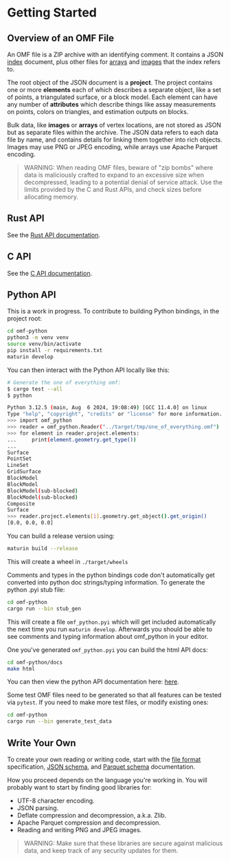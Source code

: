 # Getting Started

## Overview of an OMF File

An OMF file is a ZIP archive with an identifying comment.
It contains a JSON [index](format.md#json-index) document,
plus other files for [arrays](format.md#arrays) and [images](format.md#images) that the index refers to.

The root object of the JSON document is a **project**.
The project contains one or more **elements** each of which describes a separate object,
like a set of points, a triangulated surface, or a block model.
Each element can have any number of **attributes** which describe things like assay measurements on points,
colors on triangles, and estimation outputs on blocks.

Bulk data, like **images** or **arrays** of vertex locations,
are not stored as JSON but as separate files within the archive.
The JSON data refers to each data file by name,
and contains details for linking them together into rich objects.
Images may use PNG or JPEG encoding, while arrays use Apache Parquet encoding.

> WARNING:
> When reading OMF files, beware of "zip bombs" where data is maliciously crafted to expand to an
> excessive size when decompressed, leading to a potential denial of service attack.
> Use the limits provided by the C and Rust APIs, and check sizes before allocating memory.


## Rust API

See the [Rust API documentation](rust/omf/index.html).


## C API

See the [C API documentation](c/index.md).


## Python API

This is a work in progress. To contribute to building Python bindings, in the project root:

```sh
cd omf-python
python3 -m venv venv
source venv/bin/activate
pip install -r requirements.txt
maturin develop
```

You can then interact with the Python API locally like this:

```sh
# Generate the one of everything omf:
$ cargo test --all
$ python

Python 3.12.5 (main, Aug  6 2024, 19:08:49) [GCC 11.4.0] on linux
Type "help", "copyright", "credits" or "license" for more information.
>>> import omf_python
>>> reader = omf_python.Reader("../target/tmp/one_of_everything.omf")
>>> for element in reader.project.elements:
...     print(element.geometry.get_type())
...
Surface
PointSet
LineSet
GridSurface
BlockModel
BlockModel
BlockModel(sub-blocked)
BlockModel(sub-blocked)
Composite
Surface
>>> reader.project.elements[1].geometry.get_object().get_origin()
[0.0, 0.0, 0.0]
```

You can build a release version using:

```sh
maturin build --release
```

This will create a wheel in `./target/wheels`

Comments and types in the python bindings code don't automatically get converted into python doc strings/typing information.
To generate the python .pyi stub file:
```sh
cd omf-python
cargo run --bin stub_gen
```

This will create a file `omf_python.pyi` which will get included automatically the next time you run `maturin develop`.
Afterwards you should be able to see comments and typing information about omf_python in your editor.

One you've generated `omf_python.pyi` you can build the html API docs:

```sh
cd omf-python/docs
make html
```

You can then view the python API documentation here: [here](../omf-python/docs/build/html/index.html).

Some test OMF files need to be generated so that all features can be tested via `pytest`. If you need to make more test
files, or modify existing ones:

```sh
cd omf-python
cargo run --bin generate_test_data
```

## Write Your Own

To create your own reading or writing code,
start with the [file format](format.md) specification,
[JSON schema](schema_index.md),
and [Parquet schema](parquet.md) documentation.

How you proceed depends on the language you're working in.
You will probably want to start by finding good libraries for:

- UTF-8 character encoding.
- JSON parsing.
- Deflate compression and decompression, a.k.a. Zlib.
- Apache Parquet compression and decompression.
- Reading and writing PNG and JPEG images.

> WARNING:
> Make sure that these libraries are secure against malicious data,
> and keep track of any security updates for them.
